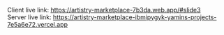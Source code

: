 Client live link: https://artistry-marketplace-7b3da.web.app/#slide3
<br/>
Server live link: https://artistry-marketplace-ibmipygyk-yamins-projects-7e5a6e72.vercel.app
